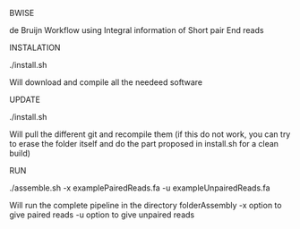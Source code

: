 BWISE 

de Bruijn Workflow using Integral information of Short pair End reads

INSTALATION

./install.sh

Will download and compile all the needeed software


UPDATE

./install.sh

Will pull the different git and recompile them
(if this do not work, you can try to erase the folder itself and do the part proposed in install.sh for a clean build)

RUN

./assemble.sh -x examplePairedReads.fa -u exampleUnpairedReads.fa

Will run the complete pipeline in the directory folderAssembly
-x option to give paired reads
-u option to give unpaired reads


